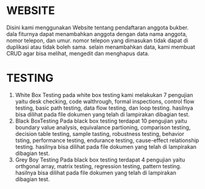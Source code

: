 # WEBSITE
Disini kami menggunakan Website tentang pendaftaran anggota bukber. dala fiturnya dapat menambahkan anggota dengan data nama anggota, nomor telepon, dan umur. nomor telepon yang dimasukan tidak dapat di duplikasi atau tidak boleh sama. selain menambahkan data, kami membuat CRUD agar bisa melihat, mengedit dan menghapus data.
# TESTING
1. White Box Testing
   pada white box testing kami melakukan 7 pengujian yaitu desk checking, code walthrough, formal inspections, control flow testing, basic path testing, data flow testing, dan loop testing. hasilnya bisa dilihat pada file dokumen yang telah di lampirakan dibagian test.
2. Black BoxTesting
   Pada black box testing terdapat 10 pengujian yaitu boundary value analysis, equivalance partioning, comparison testing, decision table testing, sample tasting, robustness testing, behavior tsting, performance testing, endurance testing, cause-effect relationship testing. hasilnya bisa dilihat pada file dokumen yang telah di lampirakan dibagian test.
3. Grey Boy Testing
   Pada black box testing terdapat 4 pengujian yaitu orthgonal array, matrix testing, regression testing, pattern testing. hasilnya bisa dilihat pada file dokumen yang telah di lampirakan dibagian test.
